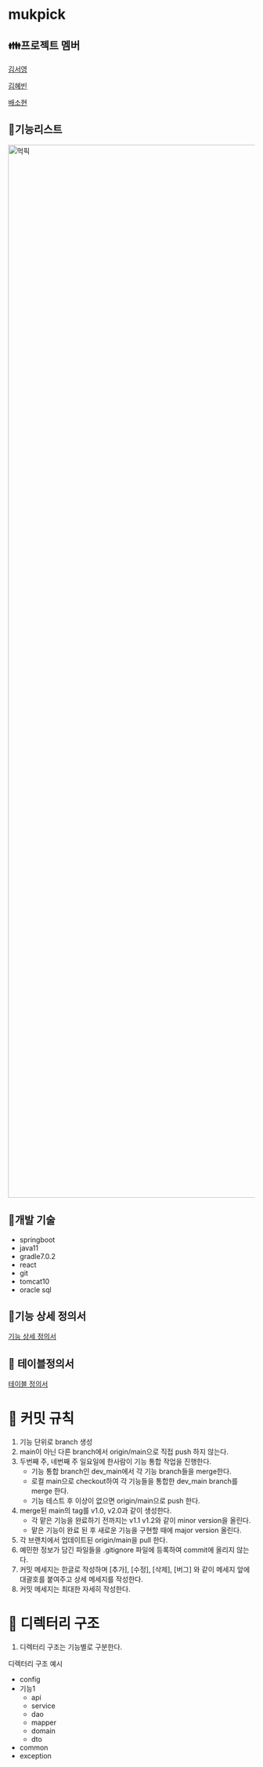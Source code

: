 # mukpick


## 👪프로젝트 멤버

[김서영](https://github.com/seoyyyy)

[김혜빈](https://github.com/hbin99)

[배소현](https://github.com/baesohyun)

## 🍍기능리스트

<img width="2146" alt="먹픽" src="https://user-images.githubusercontent.com/54252085/126858741-005dd698-885e-4e77-ae0f-1802c6dee681.png">


## 🥑개발 기술

- springboot
- java11
- gradle7.0.2
- react
- git
- tomcat10
- oracle sql

## 🥕기능 상세 정의서

[기능 상세 정의서](https://docs.google.com/spreadsheets/d/17x7B2sLc9nB7mzgeUx4PosnLQnQa96lVDvcq-8DyTg4/edit?usp=sharing)

## 🍒 테이블정의서

[테이블 정의서](https://docs.google.com/spreadsheets/d/1PX5RF2CDvRfBcd2lHBmYPKD5pnriD_d6PYupaWuXPmg/edit?usp=sharing)

# 🐨  커밋 규칙

1. 기능 단위로 branch 생성
2. main이 아닌 다른 branch에서 origin/main으로 직접 push 하지 않는다.
3. 두번째 주, 네번째 주 일요일에 한사람이 기능 통합 작업을 진행한다.
    - 기능 통합 branch인 dev_main에서 각 기능 branch들을 merge한다.
    - 로컬 main으로 checkout하여 각 기능들을 통합한 dev_main branch를 merge 한다.
    - 기능 테스트 후 이상이 없으면 origin/main으로 push 한다.
4. merge된 main의 tag를 v1.0, v2.0과 같이 생성한다.
    - 각 맡은 기능을 완료하기 전까지는 v1.1 v1.2와 같이 minor version을 올린다.
    - 맡은 기능이 완료 된 후 새로운 기능을 구현할 때에 major version 올린다.
5. 각 브랜치에서 업데이트된 origin/main을 pull 한다.
6. 예민한 정보가 담긴 파일들을 .gitignore 파일에 등록하여 commit에 올리지 않는다.
7. 커밋 메세지는 한글로 작성하며 [추가], [수정], [삭제], [버그] 와 같이 메세지 앞에 대괄호를 붙여주고 상세 메세지를 작성한다.
8. 커밋 메세지는 최대한 자세히 작성한다.

# 🥝 디렉터리 구조

1. 디렉터리 구조는 기능별로 구분한다.

디렉터리 구조 예시

- config
- 기능1
    - api
    - service
    - dao
    - mapper
    - domain
    - dto
- common
- exception
